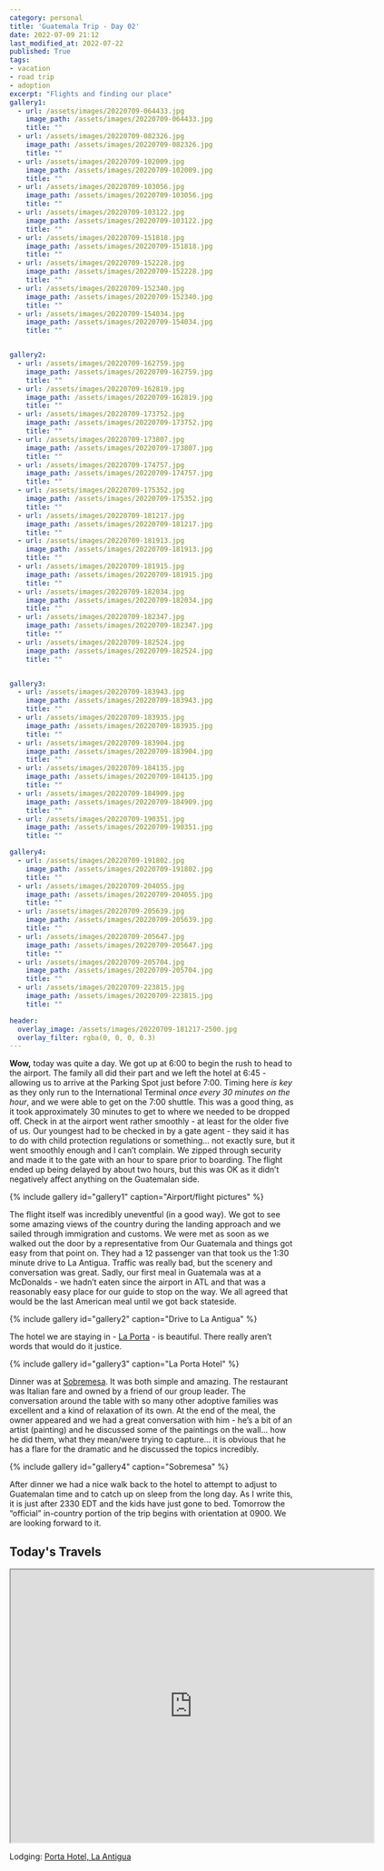 ```yaml
---
category: personal
title: 'Guatemala Trip - Day 02'
date: 2022-07-09 21:12
last_modified_at: 2022-07-22
published: True
tags:
- vacation
- road trip
- adoption
excerpt: "Flights and finding our place"
gallery1:
  - url: /assets/images/20220709-064433.jpg
    image_path: /assets/images/20220709-064433.jpg
    title: ""
  - url: /assets/images/20220709-082326.jpg
    image_path: /assets/images/20220709-082326.jpg
    title: ""
  - url: /assets/images/20220709-102009.jpg
    image_path: /assets/images/20220709-102009.jpg
    title: ""
  - url: /assets/images/20220709-103056.jpg
    image_path: /assets/images/20220709-103056.jpg
    title: ""
  - url: /assets/images/20220709-103122.jpg
    image_path: /assets/images/20220709-103122.jpg
    title: ""
  - url: /assets/images/20220709-151818.jpg
    image_path: /assets/images/20220709-151818.jpg
    title: ""
  - url: /assets/images/20220709-152228.jpg
    image_path: /assets/images/20220709-152228.jpg
    title: ""
  - url: /assets/images/20220709-152340.jpg
    image_path: /assets/images/20220709-152340.jpg
    title: ""
  - url: /assets/images/20220709-154034.jpg
    image_path: /assets/images/20220709-154034.jpg
    title: ""


gallery2:
  - url: /assets/images/20220709-162759.jpg
    image_path: /assets/images/20220709-162759.jpg
    title: ""
  - url: /assets/images/20220709-162819.jpg
    image_path: /assets/images/20220709-162819.jpg
    title: ""
  - url: /assets/images/20220709-173752.jpg
    image_path: /assets/images/20220709-173752.jpg
    title: ""
  - url: /assets/images/20220709-173807.jpg
    image_path: /assets/images/20220709-173807.jpg
    title: ""
  - url: /assets/images/20220709-174757.jpg
    image_path: /assets/images/20220709-174757.jpg
    title: ""
  - url: /assets/images/20220709-175352.jpg
    image_path: /assets/images/20220709-175352.jpg
    title: ""
  - url: /assets/images/20220709-181217.jpg
    image_path: /assets/images/20220709-181217.jpg
    title: ""
  - url: /assets/images/20220709-181913.jpg
    image_path: /assets/images/20220709-181913.jpg
    title: ""
  - url: /assets/images/20220709-181915.jpg
    image_path: /assets/images/20220709-181915.jpg
    title: ""
  - url: /assets/images/20220709-182034.jpg
    image_path: /assets/images/20220709-182034.jpg
    title: ""
  - url: /assets/images/20220709-182347.jpg
    image_path: /assets/images/20220709-182347.jpg
    title: ""
  - url: /assets/images/20220709-182524.jpg
    image_path: /assets/images/20220709-182524.jpg
    title: ""


gallery3:
  - url: /assets/images/20220709-183943.jpg
    image_path: /assets/images/20220709-183943.jpg
    title: ""
  - url: /assets/images/20220709-183935.jpg
    image_path: /assets/images/20220709-183935.jpg
    title: ""
  - url: /assets/images/20220709-183904.jpg
    image_path: /assets/images/20220709-183904.jpg
    title: ""
  - url: /assets/images/20220709-184135.jpg
    image_path: /assets/images/20220709-184135.jpg
    title: ""
  - url: /assets/images/20220709-184909.jpg
    image_path: /assets/images/20220709-184909.jpg
    title: ""
  - url: /assets/images/20220709-190351.jpg
    image_path: /assets/images/20220709-190351.jpg
    title: ""

gallery4:
  - url: /assets/images/20220709-191802.jpg
    image_path: /assets/images/20220709-191802.jpg
    title: ""
  - url: /assets/images/20220709-204055.jpg
    image_path: /assets/images/20220709-204055.jpg
    title: ""
  - url: /assets/images/20220709-205639.jpg
    image_path: /assets/images/20220709-205639.jpg
    title: ""
  - url: /assets/images/20220709-205647.jpg
    image_path: /assets/images/20220709-205647.jpg
    title: ""
  - url: /assets/images/20220709-205704.jpg
    image_path: /assets/images/20220709-205704.jpg
    title: ""
  - url: /assets/images/20220709-223815.jpg
    image_path: /assets/images/20220709-223815.jpg
    title: ""

header:
  overlay_image: /assets/images/20220709-181217-2500.jpg
  overlay_filter: rgba(0, 0, 0, 0.3)
---
```


**Wow,** today was quite a day. We got up at 6:00 to begin the rush to head to the airport. The family all did their part and we left the hotel at 6:45 - allowing us to arrive at the Parking Spot just before 7:00. Timing here _is key_ as they only run to the International Terminal _once every 30 minutes on the hour_, and we were able to get on the 7:00 shuttle. This was a good thing, as it took approximately 30 minutes to get to where we needed to be dropped off. Check in at the airport went rather smoothly - at least for the older five of us. Our youngest had to be checked in by a gate agent - they said it has to do with child protection regulations or something… not exactly sure, but it went smoothly enough and I can’t complain. We zipped through security and made it to the gate with an hour to spare prior to boarding. The flight ended up being delayed by about two hours, but this was OK as it didn’t negatively affect anything on the Guatemalan side.

{% include gallery id="gallery1" caption="Airport/flight pictures" %}


The flight itself was incredibly uneventful (in a good way). We got to see some amazing views of the country during the landing approach and we sailed through immigration and customs. We were met as soon as we walked out the door by a representative from Our Guatemala and things got easy from that point on. They had a 12 passenger van that took us the 1:30 minute drive to La Antigua. Traffic was really bad, but the scenery and conversation was great. Sadly, our first meal in Guatemala was at a McDonalds - we hadn’t eaten since the airport in ATL and that was a reasonably easy place for our guide to stop on the way. We all agreed that would be the last American meal until we got back stateside.

{% include gallery id="gallery2" caption="Drive to La Antigua" %}

The hotel we are staying in - [La Porta](https://www.portahotelantigua.com/) - is beautiful. There really aren’t words that would do it justice.

{% include gallery id="gallery3" caption="La Porta Hotel" %}

Dinner was at [Sobremesa](https://www.alexferrar.com/). It was both simple and amazing. The restaurant was Italian fare and owned by a friend of our group leader. The conversation around the table with so many other adoptive families was excellent and a kind of relaxation of its own. At the end of the meal, the owner appeared and we had a great conversation with him - he’s a bit of an artist (painting) and he discussed some of the paintings on the wall… how he did them, what they mean/were trying to capture… it is obvious that he has a flare for the dramatic and he discussed the topics incredibly.

{% include gallery id="gallery4" caption="Sobremesa" %}

After dinner we had a nice walk back to the hotel to attempt to adjust to Guatemalan time and to catch up on sleep from the long day. As I write this, it is just after 2330 EDT and the kids have just gone to bed. Tomorrow the “official” in-country portion of the trip begins with orientation at 0900. We are looking forward to it.


## Today's Travels

<iframe src="https://www.google.com/maps/d/u/0/embed?mid=1aDTM04JwA9ZGF813mVn-c-pe-hi2fho&ehbc=2E312F" width="640" height="480"></iframe>

Lodging: [Porta Hotel, La Antigua](https://www.portahotelantigua.com/)

